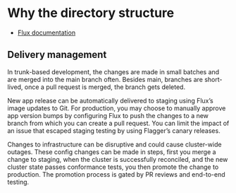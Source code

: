 # Why the directory structure

- [Flux documentation](https://fluxcd.io/flux/guides/repository-structure/)

## Delivery management 
In trunk-based development, the changes are made in small batches and are merged into the main branch often. Besides main, branches are short-lived, once a pull request is merged, the branch gets deleted.

New app release can be automatically delivered to staging using Flux’s image updates to Git. For production, you may choose to manually approve app version bumps by configuring Flux to push the changes to a new branch from which you can create a pull request. You can limit the impact of an issue that escaped staging testing by using Flagger’s canary releases.

Changes to infrastructure can be disruptive and could cause cluster-wide outages. These config changes can be made in steps, first you merge a change to staging, when the cluster is successfully reconciled, and the new cluster state passes conformance tests, you then promote the change to production. The promotion process is gated by PR reviews and end-to-end testing.